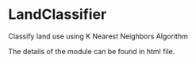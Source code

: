 # LandClassifier
Classify land use using K Nearest Neighbors Algorithm

The details of the module can be found in html file.
